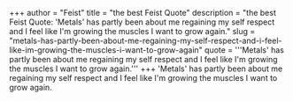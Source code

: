 +++
author = "Feist"
title = "the best Feist Quote"
description = "the best Feist Quote: 'Metals' has partly been about me regaining my self respect and I feel like I'm growing the muscles I want to grow again."
slug = "metals-has-partly-been-about-me-regaining-my-self-respect-and-i-feel-like-im-growing-the-muscles-i-want-to-grow-again"
quote = '''Metals' has partly been about me regaining my self respect and I feel like I'm growing the muscles I want to grow again.'''
+++
'Metals' has partly been about me regaining my self respect and I feel like I'm growing the muscles I want to grow again.
